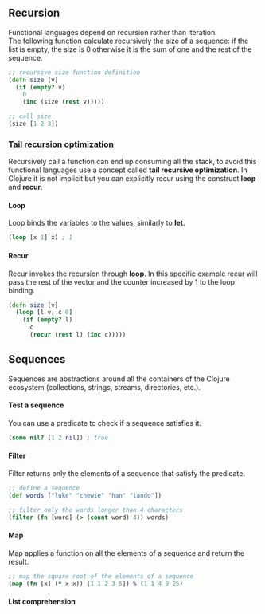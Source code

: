 ## Recursion
Functional languages depend on recursion rather than iteration.  
The following function calculate recursively the size of a sequence: if the list is empty, the size is 0 otherwise it is the sum of one and the rest of the sequence.
```clojure
;; recursive size function definition
(defn size [v]
  (if (empty? v)
    0
    (inc (size (rest v)))))

;; call size  
(size [1 2 3])
```
### Tail recursion optimization
Recursively call a function can end up consuming all the stack, to avoid this functional languages use a concept called **tail recursive optimization**. In Clojure it is not implicit but you can explicitly recur using the construct **loop** and **recur**.

#### Loop
Loop binds the variables to the values, similarly to **let**.
```clojure
(loop [x 1] x) ; 1
```

#### Recur
Recur invokes the recursion through **loop**. In this specific example recur will pass the rest of the vector and the counter increased by 1 to the loop binding.

```clojure
(defn size [v]
  (loop [l v, c 0]
    (if (empty? l)
      c
      (recur (rest l) (inc c)))))
```

## Sequences
Sequences are abstractions around all the containers of the Clojure ecosystem (collections, strings, streams, directories, etc.).

#### Test a sequence
You can use a predicate to check if a sequence satisfies it.

```clojure
(some nil? [1 2 nil]) ; true
```

#### Filter
Filter returns only the elements of a sequence that satisfy the predicate.

```clojure
;; define a sequence
(def words ["luke" "chewie" "han" "lando"])

;; filter only the words longer than 4 characters
(filter (fn [word] (> (count word) 4)) words)
```

#### Map
Map applies a function on all the elements of a sequence and return the result.

```clojure
;; map the square root of the elements of a sequence
(map (fn [x] (* x x)) [1 1 2 3 5]) % (1 1 4 9 25)
```

#### List comprehension
